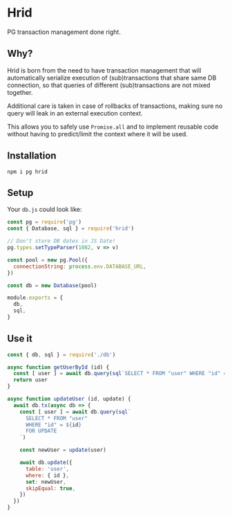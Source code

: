 # Hrid
PG transaction management done right.

## Why?
Hrid is born from the need to have transaction management that will automatically serialize execution of (sub)transactions that share same DB connection, so that queries of different (sub)transactions are not mixed together.

Additional care is taken in case of rollbacks of transactions, making sure no query will leak in an external execution context.

This allows you to safely use `Promise.all` and to implement reusable code without having to predict/limit the context where it will be used.

## Installation

```
npm i pg hrid
```

## Setup

Your `db.js` could look like:

```js
const pg = require('pg')
const { Database, sql } = require('hrid')

// Don't store DB dates in JS Date!
pg.types.setTypeParser(1082, v => v)

const pool = new pg.Pool({
  connectionString: process.env.DATABASE_URL,
})

const db = new Database(pool)

module.exports = {
  db,
  sql,
}
```

## Use it

```js
const { db, sql } = require('./db')

async function getUserById (id) {
  const [ user ] = await db.query(sql`SELECT * FROM "user" WHERE "id" = ${id}`)
  return user
}

async function updateUser (id, update) {
  await db.tx(async db => {
    const [ user ] = await db.query(sql`
      SELECT * FROM "user"
      WHERE "id" = ${id}
      FOR UPDATE
    `)

    const newUser = update(user)

    await db.update({
      table: 'user',
      where: { id },
      set: newUser,
      skipEqual: true,
    })
  })
}
```